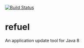 [![Build Status](https://drone.io/github.com/dimaki/refuel/status.png)](https://drone.io/github.com/dimaki/refuel/latest)

refuel
======

An application update tool for Java 8
